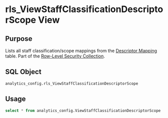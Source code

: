 # rls_ViewStaffClassificationDescriptorScope View

## Purpose

Lists all staff classification/scope mappings from the [Descriptor
Mapping](../../../deployment-guide/descriptor-mapping.md) table. Part of
the [Row-Level Security Collection](./readme.md).

## SQL Object

`analytics_config.rls_ViewStaffClassificationDescriptorScope`

## Usage

```sql
select * from analytics_config.ViewStaffClassificationDescriptorScope
```

